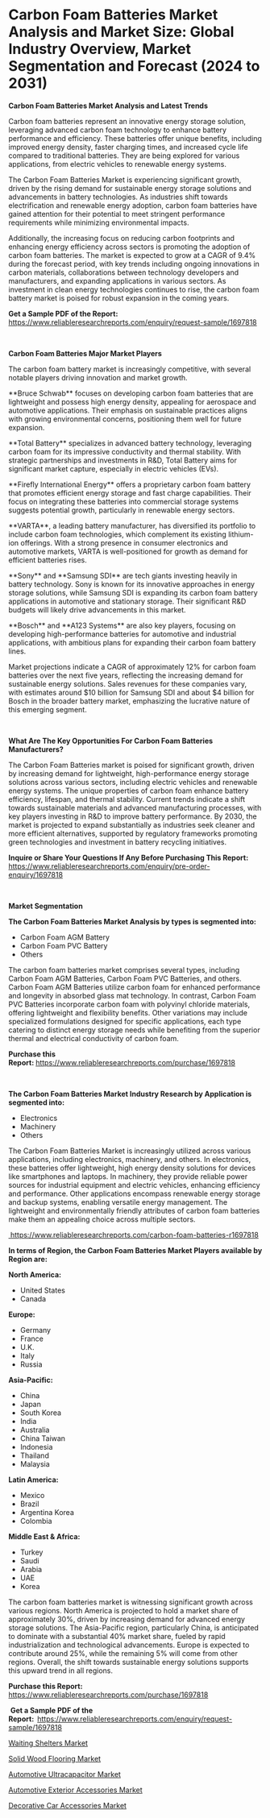 <p><h1>Carbon Foam Batteries Market Analysis and Market Size: Global Industry Overview, Market Segmentation and Forecast (2024 to 2031)</h1></p><p><strong>Carbon Foam Batteries Market Analysis and Latest Trends</strong></p>
<p><p>Carbon foam batteries represent an innovative energy storage solution, leveraging advanced carbon foam technology to enhance battery performance and efficiency. These batteries offer unique benefits, including improved energy density, faster charging times, and increased cycle life compared to traditional batteries. They are being explored for various applications, from electric vehicles to renewable energy systems.</p><p>The Carbon Foam Batteries Market is experiencing significant growth, driven by the rising demand for sustainable energy storage solutions and advancements in battery technologies. As industries shift towards electrification and renewable energy adoption, carbon foam batteries have gained attention for their potential to meet stringent performance requirements while minimizing environmental impacts.</p><p>Additionally, the increasing focus on reducing carbon footprints and enhancing energy efficiency across sectors is promoting the adoption of carbon foam batteries. The market is expected to grow at a CAGR of 9.4% during the forecast period, with key trends including ongoing innovations in carbon materials, collaborations between technology developers and manufacturers, and expanding applications in various sectors. As investment in clean energy technologies continues to rise, the carbon foam battery market is poised for robust expansion in the coming years.</p></p>
<p><strong>Get a Sample PDF of the Report:&nbsp;</strong> <a href="https://www.reliableresearchreports.com/enquiry/request-sample/1697818?utm_campaign=31&utm_medium=2&utm_source=Github&utm_content=ia&utm_term=03102024&utm_id=carbon-foam-batteries">https://www.reliableresearchreports.com/enquiry/request-sample/1697818</a></p>
<p>&nbsp;</p>
<p><strong>Carbon Foam Batteries Major Market Players</strong></p>
<p><p>The carbon foam battery market is increasingly competitive, with several notable players driving innovation and market growth. </p><p>**Bruce Schwab** focuses on developing carbon foam batteries that are lightweight and possess high energy density, appealing for aerospace and automotive applications. Their emphasis on sustainable practices aligns with growing environmental concerns, positioning them well for future expansion.</p><p>**Total Battery** specializes in advanced battery technology, leveraging carbon foam for its impressive conductivity and thermal stability. With strategic partnerships and investments in R&D, Total Battery aims for significant market capture, especially in electric vehicles (EVs).</p><p>**Firefly International Energy** offers a proprietary carbon foam battery that promotes efficient energy storage and fast charge capabilities. Their focus on integrating these batteries into commercial storage systems suggests potential growth, particularly in renewable energy sectors.</p><p>**VARTA**, a leading battery manufacturer, has diversified its portfolio to include carbon foam technologies, which complement its existing lithium-ion offerings. With a strong presence in consumer electronics and automotive markets, VARTA is well-positioned for growth as demand for efficient batteries rises.</p><p>**Sony** and **Samsung SDI** are tech giants investing heavily in battery technology. Sony is known for its innovative approaches in energy storage solutions, while Samsung SDI is expanding its carbon foam battery applications in automotive and stationary storage. Their significant R&D budgets will likely drive advancements in this market.</p><p>**Bosch** and **A123 Systems** are also key players, focusing on developing high-performance batteries for automotive and industrial applications, with ambitious plans for expanding their carbon foam battery lines.</p><p>Market projections indicate a CAGR of approximately 12% for carbon foam batteries over the next five years, reflecting the increasing demand for sustainable energy solutions. Sales revenues for these companies vary, with estimates around $10 billion for Samsung SDI and about $4 billion for Bosch in the broader battery market, emphasizing the lucrative nature of this emerging segment.</p></p>
<p>&nbsp;</p>
<p><strong>What Are The Key Opportunities For Carbon Foam Batteries Manufacturers?</strong></p>
<p><p>The Carbon Foam Batteries market is poised for significant growth, driven by increasing demand for lightweight, high-performance energy storage solutions across various sectors, including electric vehicles and renewable energy systems. The unique properties of carbon foam enhance battery efficiency, lifespan, and thermal stability. Current trends indicate a shift towards sustainable materials and advanced manufacturing processes, with key players investing in R&D to improve battery performance. By 2030, the market is projected to expand substantially as industries seek cleaner and more efficient alternatives, supported by regulatory frameworks promoting green technologies and investment in battery recycling initiatives.</p></p>
<p><strong>Inquire or Share Your Questions If Any Before Purchasing This Report:</strong> <a href="https://www.reliableresearchreports.com/enquiry/pre-order-enquiry/1697818?utm_campaign=31&utm_medium=2&utm_source=Github&utm_content=ia&utm_term=03102024&utm_id=carbon-foam-batteries">https://www.reliableresearchreports.com/enquiry/pre-order-enquiry/1697818</a></p>
<p>&nbsp;</p>
<p><strong>Market Segmentation</strong></p>
<p><strong>The Carbon Foam Batteries Market Analysis by types is segmented into:</strong></p>
<p><ul><li>Carbon Foam AGM Battery</li><li>Carbon Foam PVC Battery</li><li>Others</li></ul></p>
<p><p>The carbon foam batteries market comprises several types, including Carbon Foam AGM Batteries, Carbon Foam PVC Batteries, and others. Carbon Foam AGM Batteries utilize carbon foam for enhanced performance and longevity in absorbed glass mat technology. In contrast, Carbon Foam PVC Batteries incorporate carbon foam with polyvinyl chloride materials, offering lightweight and flexibility benefits. Other variations may include specialized formulations designed for specific applications, each type catering to distinct energy storage needs while benefiting from the superior thermal and electrical conductivity of carbon foam.</p></p>
<p><strong>Purchase this Report:&nbsp;</strong><a href="https://www.reliableresearchreports.com/purchase/1697818?utm_campaign=31&utm_medium=2&utm_source=Github&utm_content=ia&utm_term=03102024&utm_id=carbon-foam-batteries">https://www.reliableresearchreports.com/purchase/1697818</a></p>
<p>&nbsp;</p>
<p><strong>The Carbon Foam Batteries Market Industry Research by Application is segmented into:</strong></p>
<p><ul><li>Electronics</li><li>Machinery</li><li>Others</li></ul></p>
<p><p>The Carbon Foam Batteries Market is increasingly utilized across various applications, including electronics, machinery, and others. In electronics, these batteries offer lightweight, high energy density solutions for devices like smartphones and laptops. In machinery, they provide reliable power sources for industrial equipment and electric vehicles, enhancing efficiency and performance. Other applications encompass renewable energy storage and backup systems, enabling versatile energy management. The lightweight and environmentally friendly attributes of carbon foam batteries make them an appealing choice across multiple sectors.</p></p>
<p><a href="https://www.reliableresearchreports.com/carbon-foam-batteries-r1697818?utm_campaign=31&utm_medium=2&utm_source=Github&utm_content=ia&utm_term=03102024&utm_id=carbon-foam-batteries">&nbsp;https://www.reliableresearchreports.com/carbon-foam-batteries-r1697818</a></p>
<p><strong>In terms of Region, the Carbon Foam Batteries Market Players available by Region are:</strong></p>
<p>
    <p> <strong> North America: </strong>
        <ul>
            <li>United States</li>
            <li>Canada</li>
        </ul>
        </p> 
    <p> <strong> Europe: </strong>
        <ul>
            <li>Germany</li>
            <li>France</li>
            <li>U.K.</li>
            <li>Italy</li>
            <li>Russia</li>
        </ul>
        </p> 
    <p> <strong> Asia-Pacific: </strong>
        <ul>
            <li>China</li>
            <li>Japan</li>
            <li>South Korea</li>
            <li>India</li>
            <li>Australia</li>
            <li>China Taiwan</li>
            <li>Indonesia</li>
            <li>Thailand</li>
            <li>Malaysia</li>
        </ul>
        </p> 
    <p> <strong> Latin America: </strong>
        <ul>
            <li>Mexico</li>
            <li>Brazil</li>
            <li>Argentina Korea</li>
            <li>Colombia</li>
        </ul>
        </p> 
    <p> <strong> Middle East & Africa: </strong>
        <ul>
            <li>Turkey</li>
            <li>Saudi</li>
            <li>Arabia</li>
            <li>UAE</li>
            <li>Korea</li>
        </ul>
    </p>
    </p>
<p><p>The carbon foam batteries market is witnessing significant growth across various regions. North America is projected to hold a market share of approximately 30%, driven by increasing demand for advanced energy storage solutions. The Asia-Pacific region, particularly China, is anticipated to dominate with a substantial 40% market share, fueled by rapid industrialization and technological advancements. Europe is expected to contribute around 25%, while the remaining 5% will come from other regions. Overall, the shift towards sustainable energy solutions supports this upward trend in all regions.</p></p>
<p><strong>Purchase this Report: </strong><a href="https://www.reliableresearchreports.com/purchase/1697818?utm_campaign=31&utm_medium=2&utm_source=Github&utm_content=ia&utm_term=03102024&utm_id=carbon-foam-batteries">https://www.reliableresearchreports.com/purchase/1697818</a></p>
<p>&nbsp;<strong>Get a Sample PDF of the Report:&nbsp;&nbsp;</strong><a href="https://www.reliableresearchreports.com/enquiry/request-sample/1697818?utm_campaign=31&utm_medium=2&utm_source=Github&utm_content=ia&utm_term=03102024&utm_id=carbon-foam-batteries">https://www.reliableresearchreports.com/enquiry/request-sample/1697818</a></p>
<p><strong></strong></p>
<p><p><a href="https://github.com/ArnisaBaku06/Market-Research-Report-List-1/blob/main/waiting-shelters-market.md?utm_campaign=31&utm_medium=2&utm_source=Github&utm_content=ia&utm_term=03102024&utm_id=carbon-foam-batteries">Waiting Shelters Market</a></p><p><a href="https://github.com/CarolLPettway/Market-Research-Report-List-1/blob/main/solid-wood-flooring-market.md?utm_campaign=31&utm_medium=2&utm_source=Github&utm_content=ia&utm_term=03102024&utm_id=carbon-foam-batteries">Solid Wood Flooring Market</a></p><p><a href="https://www.linkedin.com/pulse/navigating-automotive-ultracapacitor-market-expert-analysis-9f7ef?utm_campaign=31&utm_medium=2&utm_source=Github&utm_content=ia&utm_term=03102024&utm_id=carbon-foam-batteries">Automotive Ultracapacitor Market</a></p><p><a href="https://www.linkedin.com/pulse/in-depth-analysis-global-automotive-exterior-accessories-market-wjurf?utm_campaign=31&utm_medium=2&utm_source=Github&utm_content=ia&utm_term=03102024&utm_id=carbon-foam-batteries">Automotive Exterior Accessories Market</a></p><p><a href="https://www.linkedin.com/pulse/insights-decorative-car-accessories-market-share-competitive-0wmpf?utm_campaign=31&utm_medium=2&utm_source=Github&utm_content=ia&utm_term=03102024&utm_id=carbon-foam-batteries">Decorative Car Accessories Market</a></p></p>